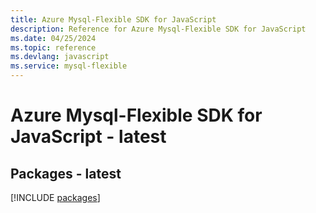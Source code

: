 ```yaml
---
title: Azure Mysql-Flexible SDK for JavaScript
description: Reference for Azure Mysql-Flexible SDK for JavaScript
ms.date: 04/25/2024
ms.topic: reference
ms.devlang: javascript
ms.service: mysql-flexible
---
```

# Azure Mysql-Flexible SDK for JavaScript - latest
## Packages - latest
[!INCLUDE [packages](mysql-flexible-index.md)]